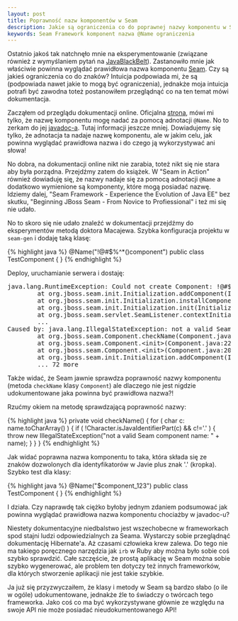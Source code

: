 ```yaml
---
layout: post
title: Poprawność nazw komponentów w Seam
description: Jakie są ograniczenia co do poprawnej nazwy komponentu w Seam-ie
keywords: Seam Framework komponent nazwa @Name ograniczenia
---
```

Ostatnio jakoś tak natchnęło mnie na eksperymentowanie (związane również z wymyślaniem pytań na <a href="http://www.javablackbelt.com/Home.wwa">JavaBlackBelt</a>). Zastanowiło mnie jak właściwie powinna wyglądać prawidłowa nazwa komponentu <a href="http://seamframework.org/">Seam</a>. Czy są jakieś ograniczenia co do znaków? Intuicja podpowiada mi, że są (podpowiada nawet jakie to mogą być ograniczenia), jednakże moja intuicja potrafi być zawodna toteż postanowiłem przeglądnąć co na ten temat mówi dokumentacja.

Zacząłem od przeglądu dokumentacji online. Oficjalna <a href="http://docs.jboss.com/seam/latest/reference/en-US/html/concepts.html#d0e3886">strona</a>, mówi mi tylko, że nazwę komponentu mogę nadać za pomocą adnotacji `@Name`. No to zerkam do jej <a href="http://docs.jboss.org/seam/2.2.0.GA/api/">javadoc-a</a>. Tutaj informacji jeszcze mniej. Dowiadujemy się tylko, że adnotacja ta nadaje nazwę komponentu, ale w jakim celu, jak powinna wyglądać prawidłowa nazwa i do czego ją wykorzystywać ani słowa!

No dobra, na dokumentacji online nikt nie zarabia, toteż nikt się nie stara aby była porządna. Przejdźmy zatem do książek. W "Seam in Action" również dowiaduję się, że nazwy nadaje się za pomocą adnotacji `@Name` a dodatkowo wymienione są komponenty, które mogą posiadać nazwę. Idziemy dalej, "Seam Framework - Experience the Evolution of Java EE" bez skutku, "Beginning JBoss Seam - From Novice to Profiessional" i też mi się nie udało.

No to skoro się nie udało znaleźć w dokumentacji przejdźmy do eksperymentów metodą doktora Macajewa. Szybka konfiguracja projektu w `seam-gen` i dodaję taką klasę:

{% highlight java %}
@Name("!@#$%^*()component")
public class TestComponent {
}
{% endhighlight %}

Deploy, uruchamianie serwera i dostaję:

<pre>
java.lang.RuntimeException: Could not create Component: !@#$%^*()component
        at org.jboss.seam.init.Initialization.addComponent(Initialization.java:1202)
        at org.jboss.seam.init.Initialization.installComponents(Initialization.java:1118)
        at org.jboss.seam.init.Initialization.init(Initialization.java:733)
        at org.jboss.seam.servlet.SeamListener.contextInitialized(SeamListener.java:36)
        ...
Caused by: java.lang.IllegalStateException: not a valid Seam component name: !@#$%^*()component
        at org.jboss.seam.Component.checkName(Component.java:266)
        at org.jboss.seam.Component.&lt;init&gt;(Component.java:220)
        at org.jboss.seam.Component.&lt;init&gt;(Component.java:205)
        at org.jboss.seam.init.Initialization.addComponent(Initialization.java:1186)
        ... 72 more
</pre>

Także widać, że Seam jawnie sprawdza poprawność nazwy komponentu (metoda `checkName` klasy `Component`) ale dlaczego nie jest nigdzie udokumentowane jaka powinna być prawidłowa nazwa?!

Rzućmy okiem na metodę sprawdzającą poprawność nazwy:

{% highlight java %}
private void checkName()
{
   for ( char c: name.toCharArray() )
   {
      if ( !Character.isJavaIdentifierPart(c) && c!='.' )
      {
         throw new IllegalStateException("not a valid Seam component name: " + name);
      }
   }
}
{% endhighlight %}

Jak widać poprawna nazwa komponentu to taka, która składa się ze znaków dozwolonych dla identyfikatorów w Javie plus znak '.' (kropka). Szybko test dla klasy:

{% highlight java %}
@Name("$component_123")
public class TestComponent {
}
{% endhighlight %}

I działa. Czy naprawdę tak ciężko byłoby jednym zdaniem podsumować jak powinna wyglądać prawidłowa nazwa komponentu chociażby w javadoc-u?

Niestety dokumentacyjne niedbalstwo jest wszechobecne w frameworkach spod stajni ludzi odpowiedzialnych za Seama. Wystarczy sobie przeglądnąć dokumentację Hibernate'a. Aż czasami człowieka krew zalewa. Do tego nie ma takiego poręcznego narzędzia jak `irb` w Ruby aby można było sobie coś szybko sprawdzić. Całe szczęście, że prostą aplikację w Seam można sobie szybko wygenerować, ale problem ten dotyczy też innych frameworków, dla których stworzenie aplikacji nie jest takie szybkie.

Ja już się przyzwyczaiłem, że klasy i metody w Seam są bardzo słabo (o ile w ogóle) udokumentowane, jednakże źle to świadczy o twórcach tego frameworka. Jako coś co ma być wykorzystywane głównie ze względu na swoje API nie może posiadać nieudokumentowanego API!